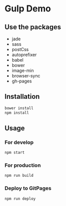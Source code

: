 # Gulp Demo

## Use the packages

- jade
- sass
- postCss
- autoprefixer
- babel
- bower
- image-min
- browser-sync
- gh-pages

## Installation

```sh
bower install
npm install
```

## Usage

### For develop

```sh
npm start
```

### For production

```sh
npm run build
```

### Deploy to GitPages

```sh
npm run deploy
```